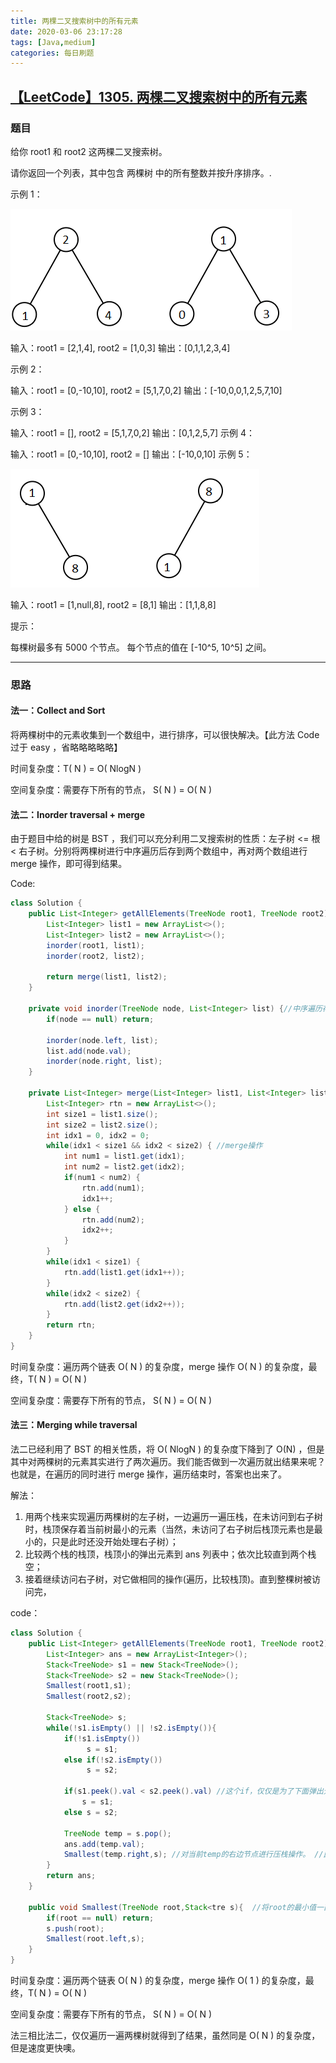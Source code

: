 ```yaml
---
title: 两棵二叉搜索树中的所有元素
date: 2020-03-06 23:17:28
tags: [Java,medium]
categories: 每日刷题
---
```


## [【LeetCode】1305. 两棵二叉搜索树中的所有元素](https://leetcode-cn.com/problems/all-elements-in-two-binary-search-trees/)

### 题目

给你 root1 和 root2 这两棵二叉搜索树。

请你返回一个列表，其中包含 两棵树 中的所有整数并按升序排序。.

 <!-- more -->

示例 1：

![image1](/images/2-1.png)

输入：root1 = [2,1,4], root2 = [1,0,3]
输出：[0,1,1,2,3,4]

示例 2：

输入：root1 = [0,-10,10], root2 = [5,1,7,0,2]
输出：[-10,0,0,1,2,5,7,10]



示例 3：

输入：root1 = [], root2 = [5,1,7,0,2]
输出：[0,1,2,5,7]
示例 4：

输入：root1 = [0,-10,10], root2 = []
输出：[-10,0,10]
示例 5：

![image2](/images/2-2.png)

输入：root1 = [1,null,8], root2 = [8,1]
输出：[1,1,8,8]


提示：

每棵树最多有 5000 个节点。
每个节点的值在 [-10^5, 10^5] 之间。



---



### 思路

#### 法一：Collect and Sort

将两棵树中的元素收集到一个数组中，进行排序，可以很快解决。【此方法 Code 过于 easy ，省略略略略略】

时间复杂度：T( N ) = O( NlogN )

空间复杂度：需要存下所有的节点， S( N ) = O( N )



#### 法二：Inorder traversal + merge

由于题目中给的树是 BST ，我们可以充分利用二叉搜索树的性质：左子树 <= 根 < 右子树。分别将两棵树进行中序遍历后存到两个数组中，再对两个数组进行 merge 操作，即可得到结果。



Code:

```java
class Solution {
    public List<Integer> getAllElements(TreeNode root1, TreeNode root2) {
        List<Integer> list1 = new ArrayList<>();
        List<Integer> list2 = new ArrayList<>();
        inorder(root1, list1);
        inorder(root2, list2);

        return merge(list1, list2);
    }
	
    private void inorder(TreeNode node, List<Integer> list) {//中序遍历存入list
        if(node == null) return;

        inorder(node.left, list);
        list.add(node.val);
        inorder(node.right, list);
    }

    private List<Integer> merge(List<Integer> list1, List<Integer> list2) {
        List<Integer> rtn = new ArrayList<>();
        int size1 = list1.size();
        int size2 = list2.size();
        int idx1 = 0, idx2 = 0;
        while(idx1 < size1 && idx2 < size2) { //merge操作
            int num1 = list1.get(idx1);
            int num2 = list2.get(idx2);
            if(num1 < num2) {
                rtn.add(num1);
                idx1++;
            } else {
                rtn.add(num2);
                idx2++;
            }
        }
        while(idx1 < size1) {
            rtn.add(list1.get(idx1++));
        }
        while(idx2 < size2) {
            rtn.add(list2.get(idx2++));
        }
        return rtn;
    }
}
```

时间复杂度：遍历两个链表 O( N ) 的复杂度，merge 操作 O( N ) 的复杂度，最终，T( N ) = O( N )

空间复杂度：需要存下所有的节点， S( N ) = O( N )





#### 法三：Merging while traversal

法二已经利用了 BST 的相关性质，将 O( NlogN ) 的复杂度下降到了 O(N) ，但是其中对两棵树的元素其实进行了两次遍历。我们能否做到一次遍历就出结果来呢？也就是，在遍历的同时进行 merge 操作，遍历结束时，答案也出来了。



解法：

1. 用两个栈来实现遍历两棵树的左子树，一边遍历一遍压栈，在未访问到右子树时，栈顶保存着当前树最小的元素（当然，未访问了右子树后栈顶元素也是最小的，只是此时还没开始处理右子树）；
2. 比较两个栈的栈顶，栈顶小的弹出元素到 ans 列表中；依次比较直到两个栈空；
3. 接着继续访问右子树，对它做相同的操作(遍历，比较栈顶)。直到整棵树被访问完，



code：

```java
class Solution {
    public List<Integer> getAllElements(TreeNode root1, TreeNode root2) {
        List<Integer> ans = new ArrayList<Integer>();
        Stack<TreeNode> s1 = new Stack<TreeNode>();
        Stack<TreeNode> s2 = new Stack<TreeNode>();
        Smallest(root1,s1);
        Smallest(root2,s2);

        Stack<TreeNode> s;
        while(!s1.isEmpty() || !s2.isEmpty()){
            if(!s1.isEmpty())
                 s = s1;
            else if(!s2.isEmpty())
                 s = s2;
            
            if(s1.peek().val < s2.peek().val) //这个if，仅仅是为了下面弹出元素时方便确定弹出谁的栈顶
                s = s1;
            else s = s2;

            TreeNode temp = s.pop();
            ans.add(temp.val);
            Smallest(temp.right,s); //对当前temp的右边节点进行压栈操作。 //此temp可能来自s1 or s2
        }
        return ans;
    }

    public void Smallest(TreeNode root,Stack<tre s){  //将root的最小值一直压栈
        if(root == null) return;
        s.push(root);
        Smallest(root.left,s);
    }
}
```

时间复杂度：遍历两个链表 O( N ) 的复杂度，merge 操作 O( 1 ) 的复杂度，最终，T( N ) = O( N )

空间复杂度：需要存下所有的节点， S( N ) = O( N )



法三相比法二，仅仅遍历一遍两棵树就得到了结果，虽然同是 O( N ) 的复杂度，但是速度更快噢。





